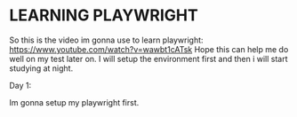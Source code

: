 # LEARNING PLAYWRIGHT

So this is the video im gonna use to learn playwright: 
https://www.youtube.com/watch?v=wawbt1cATsk
Hope this can help me do well on my test later on. I will setup the environment first and then i will start studying at night.

Day 1:

Im gonna setup my playwright first.
